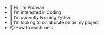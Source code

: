 - 👋 Hi, I’m Ardavan
- 👀 I’m interested in Coding
- 🌱 I’m currently learning Python
- 💞️ I’m looking to collaborate on on my project
- 📫 How to reach me ~

<!---
oArdavan/oArdavan is a ✨ special ✨ repository because its `README.md` (this file) appears on your GitHub profile.
You can click the Preview link to take a look at your changes.
--->
